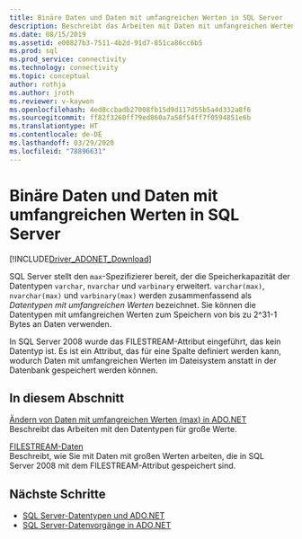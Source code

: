 ```yaml
---
title: Binäre Daten und Daten mit umfangreichen Werten in SQL Server
description: Beschreibt das Arbeiten mit Daten mit umfangreichen Werten in SQL Server.
ms.date: 08/15/2019
ms.assetid: e00827b3-7511-4b2d-91d7-851ca86cc6b5
ms.prod: sql
ms.prod_service: connectivity
ms.technology: connectivity
ms.topic: conceptual
author: rothja
ms.author: jroth
ms.reviewer: v-kaywon
ms.openlocfilehash: 4ed8ccbadb27008fb15d9d117d55b5a4d332a8f6
ms.sourcegitcommit: ff82f3260ff79ed860a7a58f54ff7f0594851e6b
ms.translationtype: HT
ms.contentlocale: de-DE
ms.lasthandoff: 03/29/2020
ms.locfileid: "78896631"
---
```

# <a name="sql-server-binary-and-large-value-data"></a>Binäre Daten und Daten mit umfangreichen Werten in SQL Server

[!INCLUDE[Driver_ADONET_Download](../../../includes/driver_adonet_download.md)]

SQL Server stellt den `max`-Spezifizierer bereit, der die Speicherkapazität der Datentypen `varchar`, `nvarchar` und `varbinary` erweitert. `varchar(max)`, `nvarchar(max)` und `varbinary(max)` werden zusammenfassend als *Datentypen mit umfangreichen Werten* bezeichnet. Sie können die Datentypen mit umfangreichen Werten zum Speichern von bis zu 2^31-1 Bytes an Daten verwenden.  
  
In SQL Server 2008 wurde das FILESTREAM-Attribut eingeführt, das kein Datentyp ist. Es ist ein Attribut, das für eine Spalte definiert werden kann, wodurch Daten mit umfangreichen Werten im Dateisystem anstatt in der Datenbank gespeichert werden können.  
  
## <a name="in-this-section"></a>In diesem Abschnitt  
[Ändern von Daten mit umfangreichen Werten (max) in ADO.NET](modify-large-value-max-data.md)  
Beschreibt das Arbeiten mit den Datentypen für große Werte.  
  
[FILESTREAM-Daten](filestream-data.md)  
Beschreibt, wie Sie mit Daten mit großen Werten arbeiten, die in SQL Server 2008 mit dem FILESTREAM-Attribut gespeichert sind.  
  
## <a name="next-steps"></a>Nächste Schritte
- [SQL Server-Datentypen und ADO.NET](sql-server-data-types.md)
- [SQL Server-Datenvorgänge in ADO.NET](sql-server-data-operations.md)
